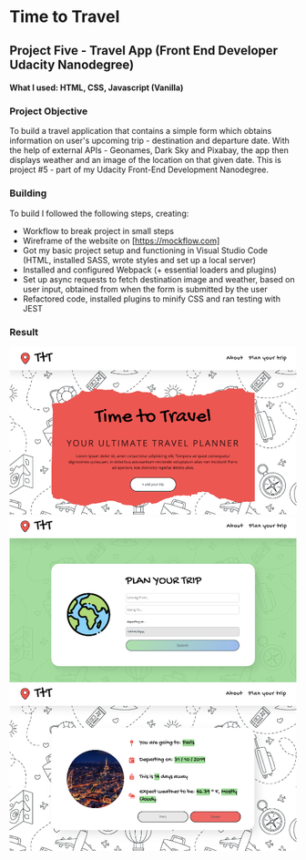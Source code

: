 # Time to Travel 

## Project Five - Travel App (Front End Developer Udacity Nanodegree)
#### What I used: HTML, CSS, Javascript (Vanilla)

### Project Objective
To build a travel application that contains a simple form which obtains information on user's upcoming trip - destination and departure date. With the help of external APIs - Geonames, Dark Sky and Pixabay, the app then displays weather and an image of the location on that given date. This is project #5 - part of my Udacity Front-End Development Nanodegree.

### Building
To build I followed the following steps, creating: 

* Workflow to break project in small steps
* Wireframe of the website on [https://mockflow.com]
* Got my basic project setup and functioning in Visual Studio Code (HTML, installed SASS, wrote styles and set up a local server)
* Installed and configured Webpack (+ essential loaders and plugins)
* Set up async requests to fetch destination image and weather, based on user input, obtained from when the form is submitted by the user
* Refactored code, installed plugins to minify CSS and ran testing with JEST 

### Result 
![About Page](https://github.com/tem-nik/Project-Previews/blob/master/Time-to-Travel-About.png)
![About Page](https://github.com/tem-nik/Project-Previews/blob/master/Time-to-Travel-Planner.png)
![About Page](https://github.com/tem-nik/Project-Previews/blob/master/Time-to-Travel-Result.png)
